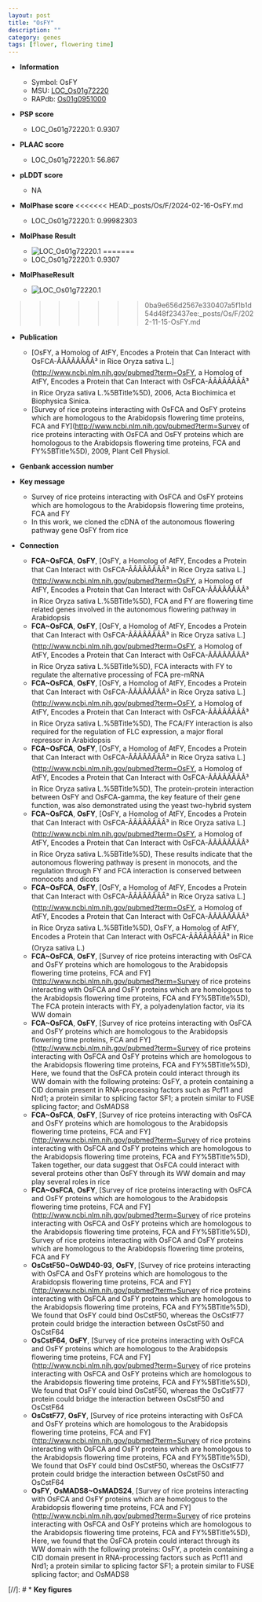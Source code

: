 ```yaml
---
layout: post
title: "OsFY"
description: ""
category: genes
tags: [flower, flowering time]
---
```


* **Information**  
    + Symbol: OsFY  
    + MSU: [LOC_Os01g72220](http://rice.plantbiology.msu.edu/cgi-bin/ORF_infopage.cgi?orf=LOC_Os01g72220)  
    + RAPdb: [Os01g0951000](http://rapdb.dna.affrc.go.jp/viewer/gbrowse_details/irgsp1?name=Os01g0951000)  

* **PSP score**  
    + LOC_Os01g72220.1: 0.9307 

* **PLAAC score**  
    + LOC_Os01g72220.1: 56.867 

* **pLDDT score**
    + NA


* **MolPhase score**
<<<<<<< HEAD:_posts/Os/F/2024-02-16-OsFY.md
    + LOC_Os01g72220.1: 0.99982303

* **MolPhase Result**
    + ![LOC_Os01g72220.1](https://304243504.github.io/Pictures/LOC_Os01g/LOC_Os01g72220.1.png)
=======
    + LOC_Os01g72220.1: 0.9307

* **MolPhaseResult**
    + ![LOC_Os01g72220.1](https://ricepsp.github.io/pictures/LOC_Os01g/LOC_Os01g72220.1.png)
>>>>>>> 0ba9e656d2567e330407a5f1b1d54d48f23437ee:_posts/Os/F/2022-11-15-OsFY.md

* **Publication**  
    + [OsFY, a Homolog of AtFY, Encodes a Protein that Can Interact with OsFCA-ÃÂÃÂÃÂÃÂ³ in Rice Oryza sativa L.](http://www.ncbi.nlm.nih.gov/pubmed?term=OsFY, a Homolog of AtFY, Encodes a Protein that Can Interact with OsFCA-ÃÂÃÂÃÂÃÂ³ in Rice Oryza sativa L.%5BTitle%5D), 2006, Acta Biochimica et Biophysica Sinica.
    + [Survey of rice proteins interacting with OsFCA and OsFY proteins which are homologous to the Arabidopsis flowering time proteins, FCA and FY](http://www.ncbi.nlm.nih.gov/pubmed?term=Survey of rice proteins interacting with OsFCA and OsFY proteins which are homologous to the Arabidopsis flowering time proteins, FCA and FY%5BTitle%5D), 2009, Plant Cell Physiol.

* **Genbank accession number**  

* **Key message**  
    + Survey of rice proteins interacting with OsFCA and OsFY proteins which are homologous to the Arabidopsis flowering time proteins, FCA and FY
    + In this work, we cloned the cDNA of the autonomous flowering pathway gene OsFY from rice

* **Connection**  
    + __FCA~OsFCA__, __OsFY__, [OsFY, a Homolog of AtFY, Encodes a Protein that Can Interact with OsFCA-ÃÂÃÂÃÂÃÂ³ in Rice Oryza sativa L.](http://www.ncbi.nlm.nih.gov/pubmed?term=OsFY, a Homolog of AtFY, Encodes a Protein that Can Interact with OsFCA-ÃÂÃÂÃÂÃÂ³ in Rice Oryza sativa L.%5BTitle%5D), FCA and FY are flowering time related genes involved in the autonomous flowering pathway in Arabidopsis
    + __FCA~OsFCA__, __OsFY__, [OsFY, a Homolog of AtFY, Encodes a Protein that Can Interact with OsFCA-ÃÂÃÂÃÂÃÂ³ in Rice Oryza sativa L.](http://www.ncbi.nlm.nih.gov/pubmed?term=OsFY, a Homolog of AtFY, Encodes a Protein that Can Interact with OsFCA-ÃÂÃÂÃÂÃÂ³ in Rice Oryza sativa L.%5BTitle%5D), FCA interacts with FY to regulate the alternative processing of FCA pre-mRNA
    + __FCA~OsFCA__, __OsFY__, [OsFY, a Homolog of AtFY, Encodes a Protein that Can Interact with OsFCA-ÃÂÃÂÃÂÃÂ³ in Rice Oryza sativa L.](http://www.ncbi.nlm.nih.gov/pubmed?term=OsFY, a Homolog of AtFY, Encodes a Protein that Can Interact with OsFCA-ÃÂÃÂÃÂÃÂ³ in Rice Oryza sativa L.%5BTitle%5D), The FCA/FY interaction is also required for the regulation of FLC expression, a major floral repressor in Arabidopsis
    + __FCA~OsFCA__, __OsFY__, [OsFY, a Homolog of AtFY, Encodes a Protein that Can Interact with OsFCA-ÃÂÃÂÃÂÃÂ³ in Rice Oryza sativa L.](http://www.ncbi.nlm.nih.gov/pubmed?term=OsFY, a Homolog of AtFY, Encodes a Protein that Can Interact with OsFCA-ÃÂÃÂÃÂÃÂ³ in Rice Oryza sativa L.%5BTitle%5D), The protein-protein interaction between OsFY and OsFCA-gamma, the key feature of their gene function, was also demonstrated using the yeast two-hybrid system
    + __FCA~OsFCA__, __OsFY__, [OsFY, a Homolog of AtFY, Encodes a Protein that Can Interact with OsFCA-ÃÂÃÂÃÂÃÂ³ in Rice Oryza sativa L.](http://www.ncbi.nlm.nih.gov/pubmed?term=OsFY, a Homolog of AtFY, Encodes a Protein that Can Interact with OsFCA-ÃÂÃÂÃÂÃÂ³ in Rice Oryza sativa L.%5BTitle%5D), These results indicate that the autonomous flowering pathway is present in monocots, and the regulation through FY and FCA interaction is conserved between monocots and dicots
    + __FCA~OsFCA__, __OsFY__, [OsFY, a Homolog of AtFY, Encodes a Protein that Can Interact with OsFCA-ÃÂÃÂÃÂÃÂ³ in Rice Oryza sativa L.](http://www.ncbi.nlm.nih.gov/pubmed?term=OsFY, a Homolog of AtFY, Encodes a Protein that Can Interact with OsFCA-ÃÂÃÂÃÂÃÂ³ in Rice Oryza sativa L.%5BTitle%5D), OsFY, a Homolog of AtFY, Encodes a Protein that Can Interact with OsFCA-ÃÂÃÂÃÂÃÂ³ in Rice (Oryza sativa L.)
    + __FCA~OsFCA__, __OsFY__, [Survey of rice proteins interacting with OsFCA and OsFY proteins which are homologous to the Arabidopsis flowering time proteins, FCA and FY](http://www.ncbi.nlm.nih.gov/pubmed?term=Survey of rice proteins interacting with OsFCA and OsFY proteins which are homologous to the Arabidopsis flowering time proteins, FCA and FY%5BTitle%5D), The FCA protein interacts with FY, a polyadenylation factor, via its WW domain
    + __FCA~OsFCA__, __OsFY__, [Survey of rice proteins interacting with OsFCA and OsFY proteins which are homologous to the Arabidopsis flowering time proteins, FCA and FY](http://www.ncbi.nlm.nih.gov/pubmed?term=Survey of rice proteins interacting with OsFCA and OsFY proteins which are homologous to the Arabidopsis flowering time proteins, FCA and FY%5BTitle%5D), Here, we found that the OsFCA protein could interact through its WW domain with the following proteins: OsFY, a protein containing a CID domain present in RNA-processing factors such as Pcf11 and Nrd1; a protein similar to splicing factor SF1; a protein similar to FUSE splicing factor; and OsMADS8
    + __FCA~OsFCA__, __OsFY__, [Survey of rice proteins interacting with OsFCA and OsFY proteins which are homologous to the Arabidopsis flowering time proteins, FCA and FY](http://www.ncbi.nlm.nih.gov/pubmed?term=Survey of rice proteins interacting with OsFCA and OsFY proteins which are homologous to the Arabidopsis flowering time proteins, FCA and FY%5BTitle%5D), Taken together, our data suggest that OsFCA could interact with several proteins other than OsFY through its WW domain and may play several roles in rice
    + __FCA~OsFCA__, __OsFY__, [Survey of rice proteins interacting with OsFCA and OsFY proteins which are homologous to the Arabidopsis flowering time proteins, FCA and FY](http://www.ncbi.nlm.nih.gov/pubmed?term=Survey of rice proteins interacting with OsFCA and OsFY proteins which are homologous to the Arabidopsis flowering time proteins, FCA and FY%5BTitle%5D), Survey of rice proteins interacting with OsFCA and OsFY proteins which are homologous to the Arabidopsis flowering time proteins, FCA and FY
    + __OsCstF50~OsWD40-93__, __OsFY__, [Survey of rice proteins interacting with OsFCA and OsFY proteins which are homologous to the Arabidopsis flowering time proteins, FCA and FY](http://www.ncbi.nlm.nih.gov/pubmed?term=Survey of rice proteins interacting with OsFCA and OsFY proteins which are homologous to the Arabidopsis flowering time proteins, FCA and FY%5BTitle%5D), We found that OsFY could bind OsCstF50, whereas the OsCstF77 protein could bridge the interaction between OsCstF50 and OsCstF64
    + __OsCstF64__, __OsFY__, [Survey of rice proteins interacting with OsFCA and OsFY proteins which are homologous to the Arabidopsis flowering time proteins, FCA and FY](http://www.ncbi.nlm.nih.gov/pubmed?term=Survey of rice proteins interacting with OsFCA and OsFY proteins which are homologous to the Arabidopsis flowering time proteins, FCA and FY%5BTitle%5D), We found that OsFY could bind OsCstF50, whereas the OsCstF77 protein could bridge the interaction between OsCstF50 and OsCstF64
    + __OsCstF77__, __OsFY__, [Survey of rice proteins interacting with OsFCA and OsFY proteins which are homologous to the Arabidopsis flowering time proteins, FCA and FY](http://www.ncbi.nlm.nih.gov/pubmed?term=Survey of rice proteins interacting with OsFCA and OsFY proteins which are homologous to the Arabidopsis flowering time proteins, FCA and FY%5BTitle%5D), We found that OsFY could bind OsCstF50, whereas the OsCstF77 protein could bridge the interaction between OsCstF50 and OsCstF64
    + __OsFY__, __OsMADS8~OsMADS24__, [Survey of rice proteins interacting with OsFCA and OsFY proteins which are homologous to the Arabidopsis flowering time proteins, FCA and FY](http://www.ncbi.nlm.nih.gov/pubmed?term=Survey of rice proteins interacting with OsFCA and OsFY proteins which are homologous to the Arabidopsis flowering time proteins, FCA and FY%5BTitle%5D), Here, we found that the OsFCA protein could interact through its WW domain with the following proteins: OsFY, a protein containing a CID domain present in RNA-processing factors such as Pcf11 and Nrd1; a protein similar to splicing factor SF1; a protein similar to FUSE splicing factor; and OsMADS8

[//]: # * **Key figures**  


